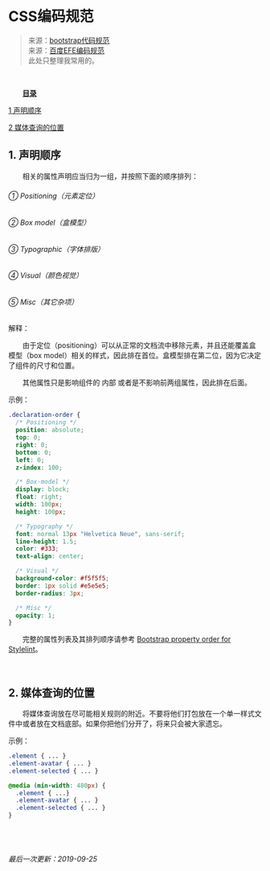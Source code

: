 # CSS编码规范
> 来源：[bootstrap代码规范](https://codeguide.bootcss.com/) <br/>
> 来源：[百度EFE编码规范](https://github.com/ecomfe/spec) <br/>
> 此处只整理我常用的。

<br/>

　　[**目录**]()

[1 声明顺序](#1-声明顺序)

[2 媒体查询的位置](#2-媒体查询的位置)


## 1. 声明顺序
　　相关的属性声明应当归为一组，并按照下面的顺序排列：
###### ① Positioning（元素定位）
###### ② Box model（盒模型）
###### ③ Typographic（字体排版）
###### ④ Visual（颜色视觉）
###### ⑤ Misc（其它杂项）

解释：

　　由于定位（positioning）可以从正常的文档流中移除元素，并且还能覆盖盒模型（box model）相关的样式，因此排在首位。盒模型排在第二位，因为它决定了组件的尺寸和位置。

　　其他属性只是影响组件的 内部 或者是不影响前两组属性，因此排在后面。

示例：
```css
.declaration-order {
  /* Positioning */
  position: absolute;
  top: 0;
  right: 0;
  bottom: 0;
  left: 0;
  z-index: 100;

  /* Box-model */
  display: block;
  float: right;
  width: 100px;
  height: 100px;

  /* Typography */
  font: normal 13px "Helvetica Neue", sans-serif;
  line-height: 1.5;
  color: #333;
  text-align: center;

  /* Visual */
  background-color: #f5f5f5;
  border: 1px solid #e5e5e5;
  border-radius: 3px;

  /* Misc */
  opacity: 1;
}
```
　　完整的属性列表及其排列顺序请参考 [Bootstrap property order for Stylelint](https://github.com/twbs/stylelint-config-twbs-bootstrap/blob/master/css/index.js)。

<br/>

## 2. 媒体查询的位置
　　将媒体查询放在尽可能相关规则的附近。不要将他们打包放在一个单一样式文件中或者放在文档底部。如果你把他们分开了，将来只会被大家遗忘。

示例：
```css
.element { ... }
.element-avatar { ... }
.element-selected { ... }

@media (min-width: 480px) {
  .element { ...}
  .element-avatar { ... }
  .element-selected { ... }
}
```

<br/>
<br/>

###### 最后一次更新：2019-09-25
